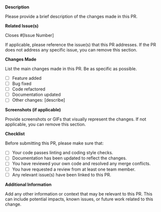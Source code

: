 **Description**

Please provide a brief description of the changes made in this PR.

**Related Issue(s)**

Closes #[Issue Number]

If applicable, please reference the issue(s) that this PR addresses. If the PR does not address any specific issue, you can remove this section.

**Changes Made**

List the main changes made in this PR. Be as specific as possible.

- [ ] Feature added
- [ ] Bug fixed
- [ ] Code refactored
- [ ] Documentation updated
- [ ] Other changes: [describe]

**Screenshots (if applicable)**

Provide screenshots or GIFs that visually represent the changes. If not applicable, you can remove this section.

**Checklist**

Before submitting this PR, please make sure that:

- [ ] Your code passes linting and coding style checks.
- [ ] Documentation has been updated to reflect the changes.
- [ ] You have reviewed your own code and resolved any merge conflicts.
- [ ] You have requested a review from at least one team member.
- [ ] Any relevant issue(s) have been linked to this PR.

**Additional Information**

Add any other information or context that may be relevant to this PR. This can include potential impacts, known issues, or future work related to this change.

